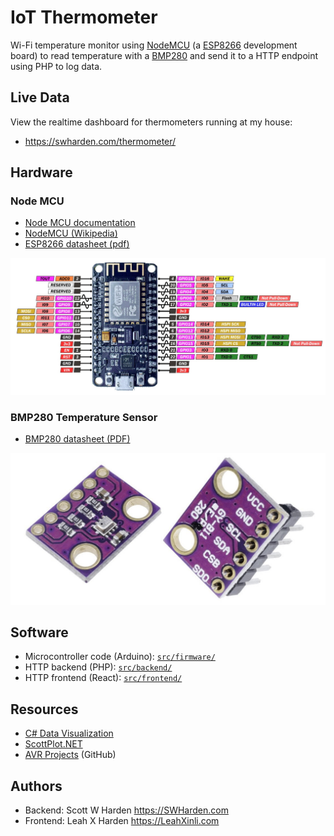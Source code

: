 # IoT Thermometer

Wi-Fi temperature monitor using [NodeMCU](https://en.wikipedia.org/wiki/NodeMCU) (a [ESP8266](https://en.wikipedia.org/wiki/ESP8266) development board) to read temperature with a [BMP280](https://www.amazon.com/s?k=bmp280) and send it to a HTTP endpoint using PHP to log data.

## Live Data

View the realtime dashboard for thermometers running at my house:

* https://swharden.com/thermometer/

## Hardware

### Node MCU

* [Node MCU documentation](https://nodemcu.readthedocs.io/en/release/)
* [NodeMCU (Wikipedia)](https://en.wikipedia.org/wiki/NodeMCU)
* [ESP8266 datasheet (pdf)](https://www.espressif.com/sites/default/files/documentation/0a-esp8266ex_datasheet_en.pdf)

![](dev/graphics/nodemcu-pinout.jpg)

### BMP280 Temperature Sensor

* [BMP280 datasheet (PDF)](https://cdn-shop.adafruit.com/datasheets/BST-BMP280-DS001-11.pdf)

![](dev/graphics/bmp280.jpg)

## Software
* Microcontroller code (Arduino): [`src/firmware/`](src/firmware/)
* HTTP backend (PHP): [`src/backend/`](src/backend/)
* HTTP frontend (React): [`src/frontend/`](src/frontend/)

## Resources
* [C# Data Visualization](https://swharden.com/csdv/)
* [ScottPlot.NET](https://scottplot.net)
* [AVR Projects](https://github.com/swharden/AVR-projects) (GitHub)

## Authors
* Backend: Scott W Harden https://SWHarden.com
* Frontend: Leah X Harden https://LeahXinli.com